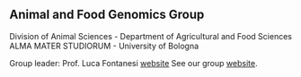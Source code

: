 ## Animal and Food Genomics Group  
Division of Animal Sciences - Department of Agricultural and Food Sciences   
ALMA MATER STUDIORUM - University of Bologna

Group leader: Prof. Luca Fontanesi [website](https://www.unibo.it/sitoweb/luca.fontanesi/en)
See our group [website](https://site.unibo.it/animal-and-food-genomics/en).




